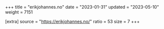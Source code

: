 +++
title = "erikjohannes.no"
date = "2023-01-31"
updated = "2023-05-10"
weight = 7151

[extra]
source = "https://erikjohannes.no/"
ratio = 53
size = 7
+++
